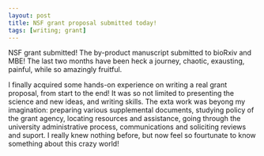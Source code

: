 ```yaml
---
layout: post
title: NSF grant proposal submitted today!
tags: [writing; grant]
---
```


NSF grant submitted! The by-product manuscript submitted to bioRxiv and MBE! The last two months have been heck a journey, chaotic, exausting, painful, while so amazingly fruitful. 

I finally acquired some hands-on experience on writing a real grant proposal, from start to the end! It was so not limited to presenting the science and new ideas, and writing skills. The exta work was beyong my imagination: preparing various supplemental documents, studying policy of the grant agency, locating resources and assistance, going through the university administrative process, communications and soliciting reviews and suport. I really knew nothing before, but now feel so fourtunate to know something about this crazy world!